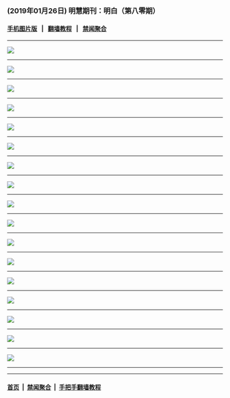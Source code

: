 ### (2019年01月26日) 明慧期刊：明白（第八零期）

#### [手机图片版](../mingbai-mobile/80.md) &nbsp;&nbsp;|&nbsp;&nbsp; [翻墙教程](https://github.com/gfw-breaker/guides/) &nbsp;&nbsp;|&nbsp;&nbsp; [禁闻聚合](https://github.com/gfw-breaker/banned-news/)
---

<img src="http://qikan.minghui.org/mhqkpage/qikanimage/2019/01/25/mingbai-80-read-online1.png"/> <hr/>

<img src="http://qikan.minghui.org/mhqkpage/qikanimage/2019/01/25/mingbai-80-read-online2.png"/> <hr/>

<img src="http://qikan.minghui.org/mhqkpage/qikanimage/2019/01/25/mingbai-80-read-online3.png"/> <hr/>

<img src="http://qikan.minghui.org/mhqkpage/qikanimage/2019/01/25/mingbai-80-read-online4.png"/> <hr/>

<img src="http://qikan.minghui.org/mhqkpage/qikanimage/2019/01/25/mingbai-80-read-online5.png"/> <hr/>

<img src="http://qikan.minghui.org/mhqkpage/qikanimage/2019/01/25/mingbai-80-read-online6.png"/> <hr/>

<img src="http://qikan.minghui.org/mhqkpage/qikanimage/2019/01/25/mingbai-80-read-online7.png"/> <hr/>

<img src="http://qikan.minghui.org/mhqkpage/qikanimage/2019/01/25/mingbai-80-read-online8.png"/> <hr/>

<img src="http://qikan.minghui.org/mhqkpage/qikanimage/2019/01/25/mingbai-80-read-online9.png"/> <hr/>

<img src="http://qikan.minghui.org/mhqkpage/qikanimage/2019/01/25/mingbai-80-read-online10.png"/> <hr/>

<img src="http://qikan.minghui.org/mhqkpage/qikanimage/2019/01/25/mingbai-80-read-online11.png"/> <hr/>

<img src="http://qikan.minghui.org/mhqkpage/qikanimage/2019/01/25/mingbai-80-read-online12.png"/> <hr/>

<img src="http://qikan.minghui.org/mhqkpage/qikanimage/2019/01/25/mingbai-80-read-online13.png"/> <hr/>

<img src="http://qikan.minghui.org/mhqkpage/qikanimage/2019/01/25/mingbai-80-read-online14.png"/> <hr/>

<img src="http://qikan.minghui.org/mhqkpage/qikanimage/2019/01/25/mingbai-80-read-online15.png"/> <hr/>

<img src="http://qikan.minghui.org/mhqkpage/qikanimage/2019/01/25/mingbai-80-read-online16.png"/> <hr/>

<img src="http://qikan.minghui.org/mhqkpage/qikanimage/2019/01/25/mingbai-80-read-online17.png"/> <hr/>



---

#### [首页](../../../..) &nbsp;|&nbsp; [禁闻聚合](https://github.com/gfw-breaker/banned-news) &nbsp;|&nbsp; [手把手翻墙教程](https://github.com/gfw-breaker/guides) 
